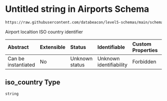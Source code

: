 # Untitled string in Airports Schema

```txt
https://raw.githubusercontent.com/databeacon/level5-schemas/main/schemas/airports.schema.json#/properties/iso_country
```

Airport localtion ISO country identifier

| Abstract            | Extensible | Status         | Identifiable            | Custom Properties | Additional Properties | Access Restrictions | Defined In                                                                      |
| :------------------ | :--------- | :------------- | :---------------------- | :---------------- | :-------------------- | :------------------ | :------------------------------------------------------------------------------ |
| Can be instantiated | No         | Unknown status | Unknown identifiability | Forbidden         | Allowed               | none                | [airports.schema.json\*](../../out/airports.schema.json "open original schema") |

## iso\_country Type

`string`

